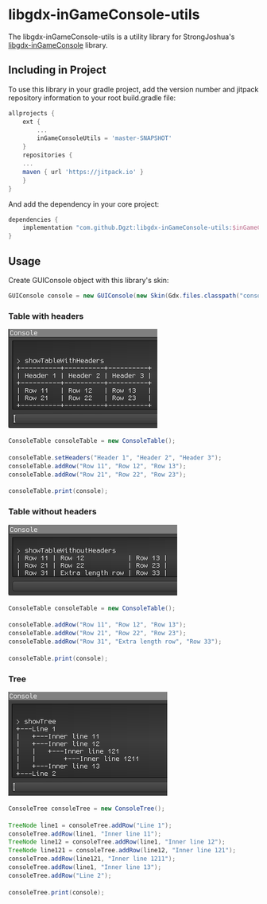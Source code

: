 # libgdx-inGameConsole-utils

The libgdx-inGameConsole-utils is a utility library for StrongJoshua's [libgdx-inGameConsole](https://github.com/StrongJoshua/libgdx-inGameConsole) library.

## Including in Project

To use this library in your gradle project, add the version number and jitpack repository information to your root build.gradle file:

```groovy
allprojects {
    ext {
    	...
        inGameConsoleUtils = 'master-SNAPSHOT'
    }
    repositories {
	...
	maven { url 'https://jitpack.io' }
    }
}
```
And add the dependency in your core project:
```groovy
dependencies {
    implementation "com.github.Dgzt:libgdx-inGameConsole-utils:$inGameConsoleUtils"
}
```

## Usage

Create GUIConsole object with this library's skin:

```java
GUIConsole console = new GUIConsole(new Skin(Gdx.files.classpath("console_utils_skin/uiskin.json")));
```

### Table with headers

![](images/table_with_headers.png)

```java
ConsoleTable consoleTable = new ConsoleTable();

consoleTable.setHeaders("Header 1", "Header 2", "Header 3");
consoleTable.addRow("Row 11", "Row 12", "Row 13");
consoleTable.addRow("Row 21", "Row 22", "Row 23");

consoleTable.print(console);
```

### Table without headers

![](images/table_without_headers.png)

```java
ConsoleTable consoleTable = new ConsoleTable();

consoleTable.addRow("Row 11", "Row 12", "Row 13");
consoleTable.addRow("Row 21", "Row 22", "Row 23");
consoleTable.addRow("Row 31", "Extra length row", "Row 33");

consoleTable.print(console);
```

### Tree

![](images/tree.png)

```java
ConsoleTree consoleTree = new ConsoleTree();

TreeNode line1 = consoleTree.addRow("Line 1");
consoleTree.addRow(line1, "Inner line 11");
TreeNode line12 = consoleTree.addRow(line1, "Inner line 12");
TreeNode line121 = consoleTree.addRow(line12, "Inner line 121");
consoleTree.addRow(line121, "Inner line 1211");
consoleTree.addRow(line1, "Inner line 13");
consoleTree.addRow("Line 2");

consoleTree.print(console);
```
